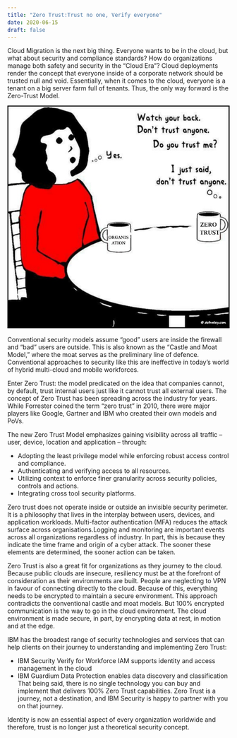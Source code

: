 ```yaml
---
title: "Zero Trust:Trust no one, Verify everyone"
date: 2020-06-15
draft: false
---
```


Cloud Migration is the next big thing. Everyone wants to be in the cloud, but what about security and compliance standards? How do organizations manage both safety and security in the “Cloud Era”? Cloud deployments render the concept that everyone inside of a corporate network should be trusted null and void. Essentially, when it comes to the cloud, everyone is a tenant on a big server farm full of tenants. Thus, the only way forward is the Zero-Trust Model. 

![zerotrust](/images/zerotrustarticle.jpeg)

Conventional security models assume “good” users are inside the firewall and “bad” users are outside. This is also known as the “Castle and Moat Model,” where the moat serves as the preliminary line of defence. Conventional approaches to security like this are ineffective in today’s world of hybrid multi-cloud and mobile workforces. 

Enter Zero Trust: the model predicated on the idea that companies cannot, by default, trust internal users just like it cannot trust all external users. The concept of Zero Trust has been spreading across the industry for years. While Forrester coined the term “zero trust” in 2010, there were major players like Google, Gartner and IBM who created their own models and PoVs.

The new Zero Trust Model emphasizes gaining visibility across all traffic – user, device, location and application – through:

* Adopting the least privilege model while enforcing robust access control and compliance.
* Authenticating and verifying access to all resources.
* Utilizing context to enforce finer granularity across security policies, controls and actions.
* Integrating cross tool security platforms.

Zero trust does not operate inside or outside an invisible security perimeter. It is a philosophy that lives in the interplay between users, devices, and application workloads. Multi-factor authentication (MFA) reduces the attack surface across organisations.Logging and monitoring are important events across all organizations regardless of industry. In part, this is because they indicate the time frame and origin of a cyber attack. The sooner these elements are determined, the sooner action can be taken. 

Zero Trust is also a great fit for organizations as they journey to the cloud. Because public clouds are insecure, resiliency must be at the forefront of consideration as their environments are built. People are neglecting to VPN in favour of connecting directly to the cloud. Because of this, everything needs to be encrypted to maintain a secure environment. This approach contradicts the conventional castle and moat models. But 100% encrypted communication is the way to go in the cloud environment. The cloud environment is made secure, in part, by encrypting data at rest, in motion and at the edge.

IBM has the broadest range of security technologies and services that can help clients on their journey to understanding and implementing Zero Trust:

* IBM Security Verify for Workforce IAM supports identity and access management in the cloud
* IBM Guardium Data Protection enables data discovery and classification
That being said, there is no single technology you can buy and implement that delivers 100% Zero Trust capabilities. Zero Trust is a journey, not a destination, and IBM Security is happy to partner with you on that journey.

Identity  is now an essential aspect of every organization worldwide and therefore, trust is no longer just a theoretical security concept.
